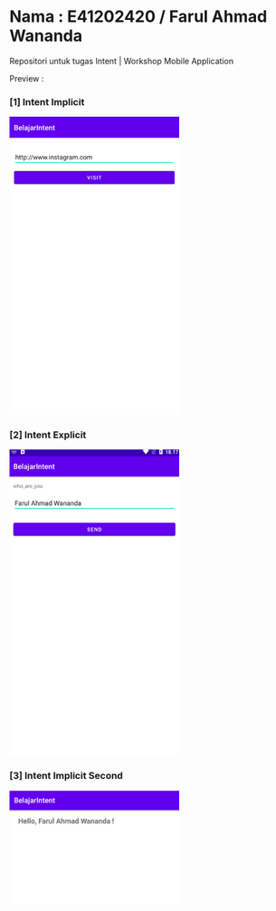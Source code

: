 # Nama : E41202420 / Farul Ahmad Wananda
 Repositori untuk tugas Intent | Workshop Mobile Application
 
Preview :

<h3>[1] Intent Implicit</h3>
<img src="images/intentImp.png" width="300">

<h3>[2] Intent Explicit</h3>
<img src="images/explicit.png" width="300">

<h3>[3] Intent Implicit Second</h3>
<img src="images/explicit2.png" width="300">
